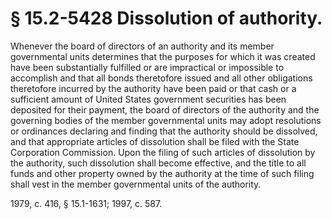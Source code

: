 # § 15.2-5428 Dissolution of authority.

<p>Whenever the board of directors of an authority and its member governmental units determines that the purposes for which it was created have been substantially fulfilled or are impractical or impossible to accomplish and that all bonds theretofore issued and all other obligations theretofore incurred by the authority have been paid or that cash or a sufficient amount of United States government securities has been deposited for their payment, the board of directors of the authority and the governing bodies of the member governmental units may adopt resolutions or ordinances declaring and finding that the authority should be dissolved, and that appropriate articles of dissolution shall be filed with the State Corporation Commission. Upon the filing of such articles of dissolution by the authority, such dissolution shall become effective, and the title to all funds and other property owned by the authority at the time of such filing shall vest in the member governmental units of the authority.</p><p>1979, c. 416, § 15.1-1631; 1997, c. 587.</p>